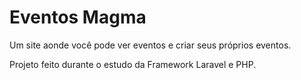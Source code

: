 # Eventos Magma
 Um site aonde você pode ver eventos e criar seus próprios eventos.
 <p>Projeto feito durante o estudo da Framework Laravel e PHP.

